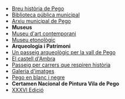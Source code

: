 * [Breu història de Pego](/cultura/historia.html)
* [Biblioteca pública municipal](/cultura/biblioteca.html)
* [Arxiu municipal de Pego](/cultura/arxiu.html)
* **Museus**
* [Museu d'art contemporani](/cultura/museu_art.html)
* [Museu etonològic](/cultura/museu_etnologic.html)
* **Arqueologia i Patrimoni**
* [Un passeig arqueològic per la vall de Pego](/cultura/passeig_vall.html)
* [El castell d'Ambra](/cultura/castell_ambra.html)
* [Passeig per carrers que respiren història](/cultura/passeig_carrers.html)
* [Galeria d'imatges](/cultura/galeria_imatges.html)
* [Pego en blanc i negre](/cultura/blanc_negre.html)
* **Certamen Nacional de Pintura Vila de Pego**
* [XXXVI Edició](/cultura/certamen_pintura/XXXVI.html)